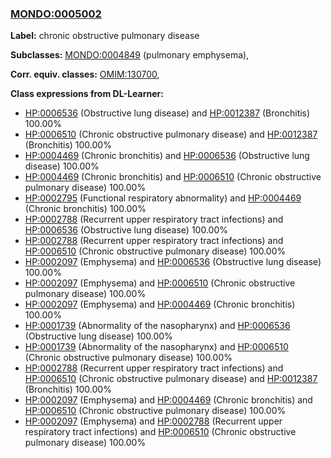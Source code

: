 
### [MONDO:0005002](http://purl.obolibrary.org/obo/MONDO_0005002)
**Label:** chronic obstructive pulmonary disease

**Subclasses:** [MONDO:0004849](http://purl.obolibrary.org/obo/MONDO_0004849) (pulmonary emphysema), 

**Corr. equiv. classes:** [OMIM:130700](http://purl.obolibrary.org/obo/OMIM_130700), 

**Class expressions from DL-Learner:**

- [HP:0006536](http://purl.obolibrary.org/obo/HP_0006536) (Obstructive lung disease) and [HP:0012387](http://purl.obolibrary.org/obo/HP_0012387) (Bronchitis) 100.00%
- [HP:0006510](http://purl.obolibrary.org/obo/HP_0006510) (Chronic obstructive pulmonary disease) and [HP:0012387](http://purl.obolibrary.org/obo/HP_0012387) (Bronchitis) 100.00%
- [HP:0004469](http://purl.obolibrary.org/obo/HP_0004469) (Chronic bronchitis) and [HP:0006536](http://purl.obolibrary.org/obo/HP_0006536) (Obstructive lung disease) 100.00%
- [HP:0004469](http://purl.obolibrary.org/obo/HP_0004469) (Chronic bronchitis) and [HP:0006510](http://purl.obolibrary.org/obo/HP_0006510) (Chronic obstructive pulmonary disease) 100.00%
- [HP:0002795](http://purl.obolibrary.org/obo/HP_0002795) (Functional respiratory abnormality) and [HP:0004469](http://purl.obolibrary.org/obo/HP_0004469) (Chronic bronchitis) 100.00%
- [HP:0002788](http://purl.obolibrary.org/obo/HP_0002788) (Recurrent upper respiratory tract infections) and [HP:0006536](http://purl.obolibrary.org/obo/HP_0006536) (Obstructive lung disease) 100.00%
- [HP:0002788](http://purl.obolibrary.org/obo/HP_0002788) (Recurrent upper respiratory tract infections) and [HP:0006510](http://purl.obolibrary.org/obo/HP_0006510) (Chronic obstructive pulmonary disease) 100.00%
- [HP:0002097](http://purl.obolibrary.org/obo/HP_0002097) (Emphysema) and [HP:0006536](http://purl.obolibrary.org/obo/HP_0006536) (Obstructive lung disease) 100.00%
- [HP:0002097](http://purl.obolibrary.org/obo/HP_0002097) (Emphysema) and [HP:0006510](http://purl.obolibrary.org/obo/HP_0006510) (Chronic obstructive pulmonary disease) 100.00%
- [HP:0002097](http://purl.obolibrary.org/obo/HP_0002097) (Emphysema) and [HP:0004469](http://purl.obolibrary.org/obo/HP_0004469) (Chronic bronchitis) 100.00%
- [HP:0001739](http://purl.obolibrary.org/obo/HP_0001739) (Abnormality of the nasopharynx) and [HP:0006536](http://purl.obolibrary.org/obo/HP_0006536) (Obstructive lung disease) 100.00%
- [HP:0001739](http://purl.obolibrary.org/obo/HP_0001739) (Abnormality of the nasopharynx) and [HP:0006510](http://purl.obolibrary.org/obo/HP_0006510) (Chronic obstructive pulmonary disease) 100.00%
- [HP:0002788](http://purl.obolibrary.org/obo/HP_0002788) (Recurrent upper respiratory tract infections) and [HP:0006510](http://purl.obolibrary.org/obo/HP_0006510) (Chronic obstructive pulmonary disease) and [HP:0012387](http://purl.obolibrary.org/obo/HP_0012387) (Bronchitis) 100.00%
- [HP:0002097](http://purl.obolibrary.org/obo/HP_0002097) (Emphysema) and [HP:0004469](http://purl.obolibrary.org/obo/HP_0004469) (Chronic bronchitis) and [HP:0006510](http://purl.obolibrary.org/obo/HP_0006510) (Chronic obstructive pulmonary disease) 100.00%
- [HP:0002097](http://purl.obolibrary.org/obo/HP_0002097) (Emphysema) and [HP:0002788](http://purl.obolibrary.org/obo/HP_0002788) (Recurrent upper respiratory tract infections) and [HP:0006510](http://purl.obolibrary.org/obo/HP_0006510) (Chronic obstructive pulmonary disease) 100.00%


